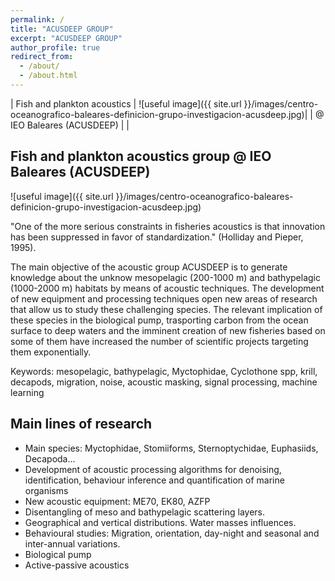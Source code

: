 ```yaml
---
permalink: /
title: "ACUSDEEP GROUP"
excerpt: "ACUSDEEP GROUP"
author_profile: true
redirect_from: 
  - /about/
  - /about.html
---
```


| Fish and plankton acoustics      | ![useful image]({{ site.url }}/images/centro-oceanografico-baleares-definicion-grupo-investigacion-acusdeep.jpg)|
| @ IEO Baleares (ACUSDEEP)        |        |



## Fish and plankton acoustics group @ IEO Baleares (ACUSDEEP)

![useful image]({{ site.url }}/images/centro-oceanografico-baleares-definicion-grupo-investigacion-acusdeep.jpg)

"One of the more serious constraints in fisheries acoustics is that innovation has been suppressed in favor of standardization." (Holliday and Pieper, 1995).

The main objective of the acoustic group ACUSDEEP is to generate knowledge about the unknow mesopelagic (200-1000 m) and bathypelagic (1000-2000 m)  habitats by means of acoustic techniques. The development of new equipment and processing techniques open new areas of research that allow us to study these challenging species. The relevant implication of these species in the biological pump, trasporting carbon from the ocean surface to deep waters and the imminent creation of new fisheries based on some of them have increased the number of scientific projects targeting them exponentially. 

Keywords: mesopelagic, bathypelagic, Myctophidae, Cyclothone spp, krill, decapods, migration, noise, acoustic masking, signal processing, machine learning


## Main lines of research

  * Main species: Myctophidae, Stomiiforms, Sternoptychidae, Euphasiids, Decapoda...
  * Development of acoustic processing algorithms for denoising, identification, behaviour inference and quantification of marine           organisms
  * New acoustic equipment: ME70, EK80, AZFP
  * Disentangling of meso and bathypelagic scattering layers.
  * Geographical and vertical distributions. Water masses influences.
  * Behavioural studies: Migration, orientation, day-night and seasonal and inter-annual variations.
  * Biological pump
  * Active-passive acoustics





